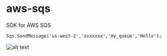 # aws-sqs
SDK for AWS SQS 

```
Sqs.SendMessage('us-west-2','xxxxxxx','my_queue','Hello');
```


![alt text](https://user-images.githubusercontent.com/10975944/73140626-4ae68d80-407b-11ea-97fb-fac56e7ff6d8.png)

